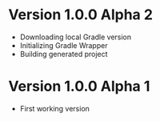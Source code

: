 # Version 1.0.0 Alpha 2

- Downloading local Gradle version
- Initializing Gradle Wrapper
- Building generated project

# Version 1.0.0 Alpha 1

- First working version
